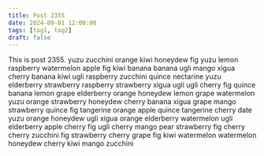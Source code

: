 ```yaml
---
title: Post 2355
date: 2024-09-01 12:00:00
tags: [tag1, tag2]
draft: false
---
```

This is post 2355.
yuzu
zucchini
orange
kiwi
honeydew
fig
yuzu
lemon
raspberry
watermelon
apple
fig
kiwi
banana
banana
ugli
mango
xigua
cherry
banana
kiwi
ugli
raspberry
zucchini
quince
nectarine
yuzu
elderberry
strawberry
raspberry
strawberry
xigua
ugli
ugli
cherry
fig
quince
banana
lemon
grape
elderberry
orange
honeydew
lemon
grape
watermelon
yuzu
orange
strawberry
honeydew
cherry
banana
xigua
grape
mango
strawberry
quince
fig
tangerine
orange
apple
quince
tangerine
cherry
date
yuzu
orange
honeydew
ugli
xigua
orange
elderberry
watermelon
ugli
elderberry
apple
cherry
fig
ugli
cherry
mango
pear
strawberry
fig
cherry
cherry
zucchini
fig
strawberry
cherry
grape
fig
kiwi
watermelon
watermelon
honeydew
cherry
kiwi
mango
zucchini
